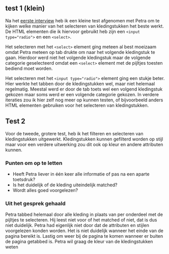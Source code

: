 ## test 1 (klein)

Na het [eerste interview](./interview.md) heb ik een kleine test afgenomen met Petra om te kijken welke manier van het selecteren van kledingstukken het beste werkt. De HTML elementen die ik hiervoor gebruikt heb zijn een `<input type="radio">` en een `<select>`. 

Het selecteren met het `<select>` element ging meteen al best moeizaam omdat Petra meteen op tab drukte om naar het volgende kledingstuk te gaan. Hierdoor werd niet het volgende kledingstuk maar de volgende categorie geselecteerd omdat een `<select>` element met de pijltjes toesten bediend moet worden.

Het selecteren met het `<input type="radio">` element ging een stukje beter. Hier werkte het tabben door de kledingstukken wel, maar niet helemaal regelmatig. Meestal werd er door de tab toets wel een volgend kledingstuk gekozen maar soms werd er een volgende categorie gekozen. In verdere iteraties zou ik hier zelf nog meer op kunnen testen, of bijvoorbeeld anders HTML elementen gebruiken voor het selecteren van kledingstukken.

## Test 2

Voor de tweede, grotere test, heb ik het filteren en selecteren van kledingstukken uitgewerkt. Kledingstukken kunnen gefilterd worden op stijl maar voor een verdere uitwerking zou dit ook op kleur en andere attributen kunnen.

### Punten om op te letten

- Heeft Petra liever in één keer alle informatie of pas na een aparte toetsdruk?
- Is het duidelijk of de kleding uiteindelijk matched?
- Wordt alles goed voorgelezen?

### Uit het gesprek gehaald

Petra tabbed helemaal door alle kleding in plaats van per onderdeel met de pijltjes te selecteren.
Hij leest niet voor of het matched of niet, dat is dus niet duidelijk.
Petra had eigenlijk niet door dat de attributen en stijlen voorgelezen konden worden.
Het is niet duidelijk wanneer het einde van de pagina bereikt is.
Lastig om weer bij de pagina te komen wanneer er buiten de pagina getabbed is.
Petra wil graag de kleur van de kledingstukken weten

